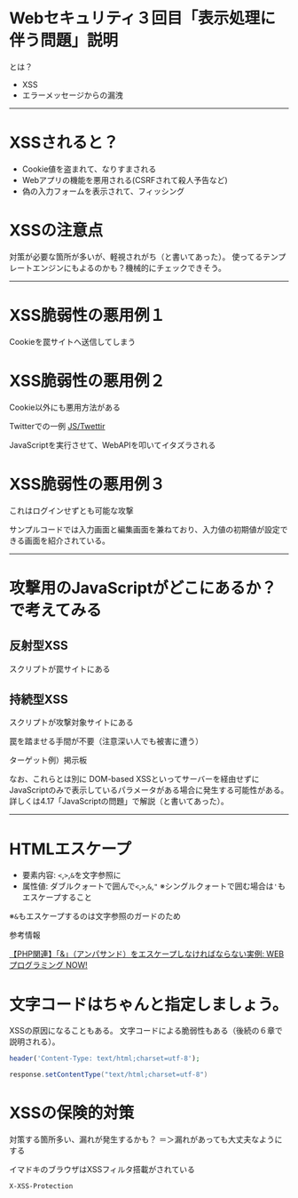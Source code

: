 # Webセキュリティ３回目「表示処理に伴う問題」説明

とは？
- XSS
- エラーメッセージからの漏洩

***

# XSSされると？
- Cookie値を盗まれて、なりすまされる
- Webアプリの機能を悪用される(CSRFされて殺人予告など)
- 偽の入力フォームを表示されて、フィッシング

# XSSの注意点

対策が必要な箇所が多いが、軽視されがち（と書いてあった）。
使ってるテンプレートエンジンにもよるのかも？機械的にチェックできそう。

***

# XSS脆弱性の悪用例１

Cookieを罠サイトへ送信してしまう

# XSS脆弱性の悪用例２

Cookie以外にも悪用方法がある

Twitterでの一例
[JS/Twettir](https://www.mcafee.com/japan/security/virT.asp?v=JS/Twettir)

JavaScriptを実行させて、WebAPIを叩いてイタズラされる

#  XSS脆弱性の悪用例３

これはログインせずとも可能な攻撃

サンプルコードでは入力画面と編集画面を兼ねており、入力値の初期値が設定できる画面を紹介されている。

***

# 攻撃用のJavaScriptがどこにあるか？で考えてみる

## 反射型XSS

スクリプトが罠サイトにある

## 持続型XSS

スクリプトが攻撃対象サイトにある

罠を踏ませる手間が不要（注意深い人でも被害に遭う）

ターゲット例）掲示板

なお、これらとは別に
DOM-based XSSといってサーバーを経由せずにJavaScriptのみで表示しているパラメータがある場合に発生する可能性がある。
詳しくは4.17「JavaScriptの問題」で解説（と書いてあった）。

***

# HTMLエスケープ

- 要素内容: `<`,`>`,`&`を文字参照に
- 属性値: ダブルクォートで囲んで`<`,`>`,`&`,`"`
※シングルクォートで囲む場合は`'`もエスケープすること

※`&`もエスケープするのは文字参照のガードのため

参考情報

[【PHP関連】「&」（アンパサンド）をエスケープしなければならない実例: WEBプログラミング NOW\!](http://shimax.cocolog-nifty.com/search/2007/12/php_f864.html)

# 文字コードはちゃんと指定しましょう。

XSSの原因になることもある。
文字コードによる脆弱性もある（後続の６章で説明される）。

```php
header('Content-Type: text/html;charset=utf-8');
```

```scala
response.setContentType("text/html;charset=utf-8")
```

# XSSの保険的対策

対策する箇所多い、漏れが発生するかも？
＝＞漏れがあっても大丈夫なようにする

イマドキのブラウザはXSSフィルタ搭載がされている

```
X-XSS-Protection
```
